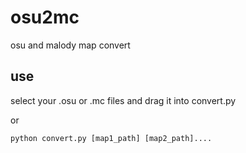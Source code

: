 # osu2mc

osu and malody map convert

## use

select your .osu or .mc files and drag it into convert.py

or

    python convert.py [map1_path] [map2_path]....
    
